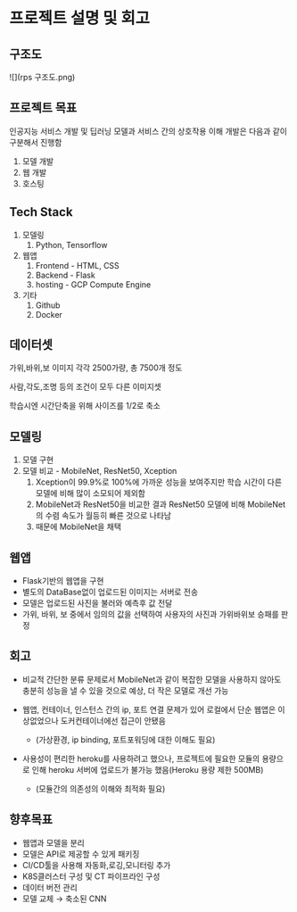 # 프로젝트 설명 및 회고
## 구조도
![](rps 구조도.png)

## 프로젝트 목표

인공지능 서비스 개발 및 딥러닝 모델과 서비스 간의 상호작용 이해
개발은 다음과 같이 구분해서 진행함
1. 모델 개발
2. 웹 개발
3. 호스팅

## Tech Stack

1. 모델링
    1. Python, Tensorflow
2. 웹앱
    1. Frontend - HTML, CSS
    2. Backend - Flask
    3. hosting - GCP Compute Engine
3. 기타
    1. Github
    2. Docker

## 데이터셋

가위,바위,보 이미지 각각 2500가량, 총 7500개 정도

사람,각도,조명 등의 조건이 모두 다른 이미지셋

학습시엔 시간단축을 위해 사이즈를 1/2로 축소

## 모델링

1. 모델 구현 
2. 모델 비교 - MobileNet, ResNet50, Xception
    1. Xception이 99.9%로 100%에 가까운 성능을 보여주지만 학습 시간이 다른 모델에 비해 많이 소모되어 제외함
    2. MobileNet과 ResNet50을 비교한 결과 ResNet50 모델에 비해 MobileNet의 수렴 속도가 월등히 빠른 것으로 나타남
    3. 때문에 MobileNet을 채택

## 웹앱

- Flask기반의 웹앱을 구현
- 별도의 DataBase없이 업로드된 이미지는 서버로 전송
- 모델은 업로드된 사진을 불러와 예측후 값 전달
- 가위, 바위, 보 중에서 임의의 값을 선택하여 사용자의 사진과 가위바위보 승패를 판정

## 회고

- 비교적 간단한 분류 문제로서 MobileNet과 같이 복잡한 모델을 사용하지 않아도 충분히 성능을 낼 수 있을 것으로 예상, 더 작은 모델로 개선 가능
- 웹앱, 컨테이너, 인스턴스 간의 ip, 포트 연결 문제가 있어 로컬에서 단순 웹앱은 이상없었으나 도커컨테이너에선 접근이 안됐음
  - (가상환경, ip binding, 포트포워딩에 대한 이해도 필요)
    
- 사용성이 편리한 heroku를 사용하려고 했으나, 프로젝트에 필요한 모듈의 용량으로 인해 heroku 서버에 업로드가 불가능 했음(Heroku 용량 제한 500MB)
  - (모듈간의 의존성의 이해와 최적화 필요)

## 향후목표

- 웹앱과 모델을 분리
- 모델은 API로 제공할 수 있게 패키징
- CI/CD툴을 사용해 자동화,로깅,모니터링 추가
- K8S클러스터 구성 및 CT 파이프라인 구성
- 데이터 버전 관리
- 모델 교체 → 축소된 CNN

